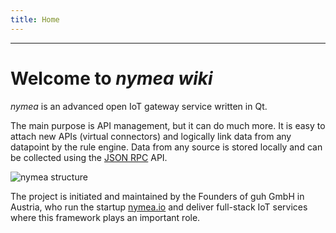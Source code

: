 ```yaml
---
title: Home
---
```


--------------------------------------------

# Welcome to *nymea wiki*
*nymea* is an advanced open IoT gateway service written in Qt.

The main purpose is API management, but it can do much more. It is easy to attach new APIs (virtual connectors) and logically link data from any datapoint by the rule engine. Data from any source is stored locally and can be collected using the [JSON RPC](https://docs.nymea.io/jsonrpc.html) API.

![nymea structure](https://github.com/guh/nymea-wiki/blob/master/docs/en/images/nymea-structure.jpg)

The project is initiated and maintained by the Founders of guh GmbH in Austria, who run the startup [nymea.io](https://nymea.io) and deliver full-stack IoT services where this framework plays an important role.

